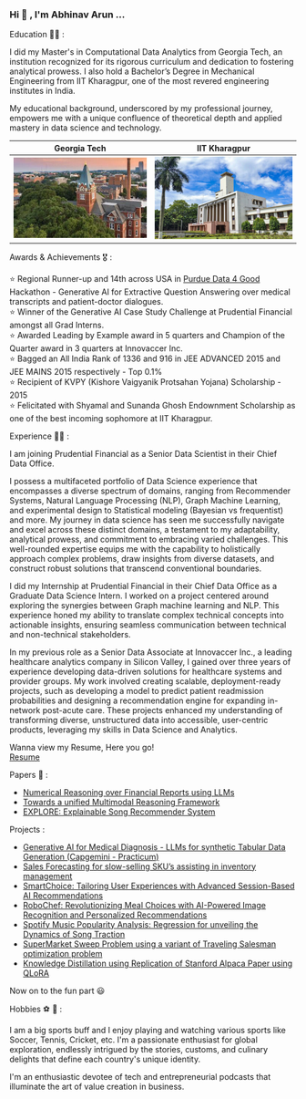### Hi 👋 , I'm Abhinav Arun ...

Education 👨‍🎓 : 

I did my Master's in Computational Data Analytics from Georgia Tech, an institution recognized for its rigorous curriculum and dedication to fostering analytical prowess. I also hold a Bachelor’s Degree in Mechanical Engineering from IIT Kharagpur, one of the most revered engineering institutes in India.

My educational background, underscored by my professional journey, empowers me with a unique confluence of theoretical depth and applied mastery in data science and technology. <br/>

Georgia Tech            |  IIT Kharagpur
:-------------------------:|:-------------------------:
![Georgia Tech](images/gatech_image.jpeg)  |  ![IIT Kharagpur](images/iit_kgp_image.jpeg)

Awards & Achievements 🎖️ : 

  ⭐ Regional Runner-up and 14th across USA in [Purdue Data 4 Good](https://business.purdue.edu/events/data4good/) Hackathon - Generative AI for Extractive Question Answering over medical transcripts and patient-doctor dialogues. <br/> 
  ⭐ Winner of the Generative AI Case Study Challenge at Prudential Financial amongst all Grad Interns. <br/>
  ⭐ Awarded Leading by Example award in 5 quarters and Champion of the Quarter award in 3 quarters at Innovaccer Inc. <br/>
  ⭐ Bagged an All India Rank of 1336 and 916 in JEE ADVANCED 2015 and JEE MAINS 2015 respectively - Top 0.1% <br/>
  ⭐ Recipient of KVPY (Kishore Vaigyanik Protsahan Yojana) Scholarship - 2015 <br/>
  ⭐ Felicitated with Shyamal and Sunanda Ghosh Endownment Scholarship as one of the best incoming sophomore at IIT Kharagpur. <br/>
 

Experience 👨‍💻 : <br/>

I am joining Prudential Financial as a Senior Data Scientist in their Chief Data Office. 

I possess a multifaceted portfolio of Data Science experience that encompasses a diverse spectrum of domains, ranging from Recommender Systems, Natural Language Processing (NLP), Graph Machine Learning, and experimental design to Statistical modeling (Bayesian vs frequentist) and more. My journey in data science has seen me successfully navigate and excel across these distinct domains, a testament to my adaptability, analytical prowess, and commitment to embracing varied challenges. This well-rounded expertise equips me with the capability to holistically approach complex problems, draw insights from diverse datasets, and construct robust solutions that transcend conventional boundaries. 

I did my Internship at Prudential Financial in their Chief Data Office as a Graduate Data Science Intern. I worked on a project centered around exploring the synergies between Graph machine learning and NLP. This experience honed my ability to translate complex technical concepts into actionable insights, ensuring seamless communication between technical and non-technical stakeholders.

In my previous role as a Senior Data Associate at Innovaccer Inc., a leading healthcare analytics company in Silicon Valley, I gained over three years of experience developing data-driven solutions for healthcare systems and provider groups. My work involved creating scalable, deployment-ready projects, such as developing a model to predict patient readmission probabilities and designing a recommendation engine for expanding in-network post-acute care. These projects enhanced my understanding of transforming diverse, unstructured data into accessible, user-centric products, leveraging my skills in Data Science and Analytics.

Wanna view my Resume, Here you go!  <br/>
[Resume](https://drive.google.com/file/d/1cVhWO4pMWl5iQYCIeNZ3MH34UgCZSgsB/view?usp=sharing)

Papers 📑 : <br/>
- [Numerical Reasoning over Financial Reports using LLMs](https://arxiv.org/abs/2312.14870)
- [Towards a unified Multimodal Reasoning Framework](https://arxiv.org/abs/2312.15021)
- [EXPLORE: Explainable Song Recommender System](https://arxiv.org/abs/2401.00353)

Projects : <br/>
- [Generative AI for Medical Diagnosis - LLMs for synthetic Tabular Data Generation (Capgemini - Practicum)](https://drive.google.com/drive/u/0/folders/11vEyHKSzG-1RjDfBMfPmEwumCt4sWbAq)
- [Sales Forecasting for slow-selling SKU’s assisting in inventory management](https://drive.google.com/file/d/1FbcwAOigiAO4BTdVtF8tkAsCe11CHGJ7/view)
- [SmartChoice: Tailoring User Experiences with Advanced Session-Based AI Recommendations](https://drive.google.com/file/d/1dtPf1qYrzMrQ6LX7SQFCh6zLLH80iBYs/view)
- [RoboChef: Revolutionizing Meal Choices with AI-Powered Image Recognition and Personalized Recommendations](https://drive.google.com/file/d/1MuCwT6zBzeMwR-9yYM7ZqBw08euFJ0Zk/view?usp=sharing)
- [Spotify Music Popularity Analysis: Regression for unveiling the Dynamics of Song Traction](https://drive.google.com/file/d/1-l9m0j9dSwLg8QdJuS1gAsCnRChfjg1O/view?usp=sharing)
- [SuperMarket Sweep Problem using a variant of Traveling Salesman optimization problem](https://docs.google.com/presentation/d/1XPx0Yjkwy-L9ZWGLJVWnSNHsOF_TWcSi/edit?usp=sharing&ouid=108253324290053090647&rtpof=true&sd=true)
- [Knowledge Distillation using Replication of Stanford Alpaca Paper using QLoRA](https://drive.google.com/drive/folders/1LsUd_CMBpL2M8vjaW80wphbH0fJV3HI9?usp=drive_link)

Now on to the fun part 😃 <br/>

Hobbies ⚽ 🚄 : <br/>

I am a big sports buff and I enjoy playing and watching various sports like Soccer, Tennis, Cricket, etc. 
I'm a passionate enthusiast for global exploration, endlessly intrigued by the stories, customs, and culinary delights that define each country's unique identity.<br/>
<!--My passion for exploring diverse cuisines is undeniable. Need proof? Just check out these delicious experiences 😋:-->

I'm an enthusiastic devotee of tech and entrepreneurial podcasts that illuminate the art of value creation in business. 

<!--
**Abhi23run/abhi23run** is a ✨ _special_ ✨ repository because its `README.md` (this file) appears on your GitHub profile.

Here are some ideas to get you started:

- 🔭 I’m currently working on ...
- 🌱 I’m currently learning ...
- 👯 I’m looking to collaborate on ...
- 🤔 I’m looking for help with ...
- 💬 Ask me about ...
- 📫 How to reach me: ...
- 😄 Pronouns: ...
- ⚡ Fun fact: ...
-->
